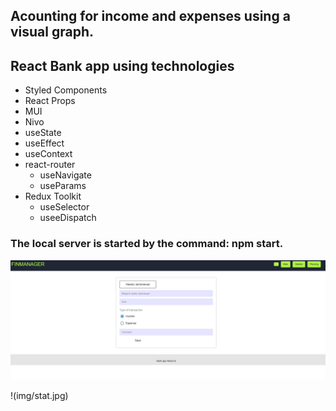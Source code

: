 ## Acounting for income and expenses using a visual graph.

## React Bank app using technologies

- Styled Components
- React Props
- MUI
- Nivo
- useState
- useEffect
- useContext
- react-router
  - useNavigate
  - useParams
- Redux Toolkit
  - useSelector
  - useeDispatch

### The local server is started by the command: npm start.

![main page](https://github.com/Ivol-ga/ReactBankApp/raw/master/img/main.jpg)


!(img/stat.jpg)
